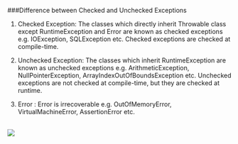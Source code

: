 ###Difference between Checked and Unchecked Exceptions
1. Checked Exception: The classes which directly inherit Throwable class except RuntimeException and Error are known as checked exceptions e.g. IOException, SQLException etc. Checked exceptions are checked at compile-time.

2. Unchecked Exception: The classes which inherit RuntimeException are known as unchecked exceptions e.g. ArithmeticException, NullPointerException, ArrayIndexOutOfBoundsException etc. Unchecked exceptions are not checked at compile-time, but they are checked at runtime.

3. Error : Error is irrecoverable e.g. OutOfMemoryError, VirtualMachineError, AssertionError etc.

<br>
<img style="float: center;" src="./throwable-Exception.jpg">
<br>